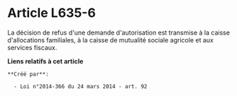 # Article L635-6

La décision de refus d'une demande d'autorisation est transmise à la caisse d'allocations familiales, à la caisse de
mutualité sociale agricole et aux services fiscaux.

**Liens relatifs à cet article**

	**Créé par**:

	  - Loi n°2014-366 du 24 mars 2014 - art. 92
